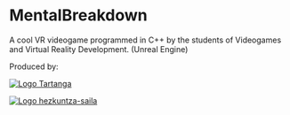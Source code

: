 # MentalBreakdown
A cool VR videogame programmed in C++ by the students of Videogames and Virtual Reality Development. 
(Unreal Engine)


Produced by:

[![Logo Tartanga](https://tkgune.eus/wp-content/uploads/2020/10/tartanga-1.jpg)](http://tartanga.eus/)

[![Logo hezkuntza-saila](https://tartanga.hezkuntza.net/w24t000IntranetCentrosWAR-theme/images/intranet_centros/logpdpto_bi.png)](https://www.euskadi.eus/eusko-jaurlaritza/hezkuntza-saila/)
